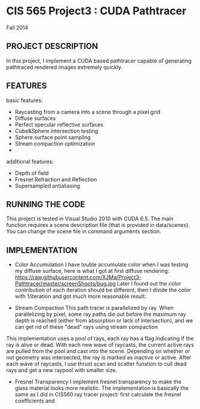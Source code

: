 CIS 565 Project3 : CUDA Pathtracer
===================

Fall 2014


## PROJECT DESCRIPTION
In this project, I implement a CUDA based pathtracer capable of
generating pathtraced rendered images extremely quickly. 

## FEATURES
basic features:
* Raycasting from a camera into a scene through a pixel grid
* Diffuse surfaces
* Perfect specular reflective surfaces
* Cube&Sphere intersection testing
* Sphere surface point sampling
* Stream compaction optimization 
* 

additional features:
* Depth of field
* Fresnel Refraction and Reflection
* Supersampled antialiasing

## RUNNING THE CODE
This project is tested in Visual Studio 2010 with CUDA 6.5.
The main function requires a scene description file (that is provided in data/scenes). 
You can change the scene file in command arguments section.


## IMPLEMENTATION
* Color Accumulation
I have touble accumulate color when I was testing my diffuse surface, here is what I got at first diffuse rendering:
https://raw.githubusercontent.com/XJMa/Project3-Pathtracer/master/screenShoots/bug.jpg
Later I found out the color contribution of each iteration should be different, then I divide the color with 1/iteration and got much more reasonable result: 

* Stream Compaction
This path tracer is parallelized by ray. When parallelizing by pixel, some ray paths die out before the maximum ray depth is reached (either from absorption or lack of intersection), and we can get rid of these "dead" rays using stream compaction

This implementation uses a pool of rays, each ray has a flag indicating if the ray is alive or dead. With each new wave of raycasts, the current active rays are pulled from the pool and cast into the scene. Depending on whether or not geometry was intersected, the ray is marked as inactive or active. After each wave of raycasts, I use thrust scan and scatter funstion to cull dead rays and get a new raypool with smaller size. 

* Fresnel Transparency
I implement fresnel transparency to make the glass material looks more realistic. The implementation is basically the same as I did in CIS560 ray tracer project: first calculate the fresnel coefficients and 
